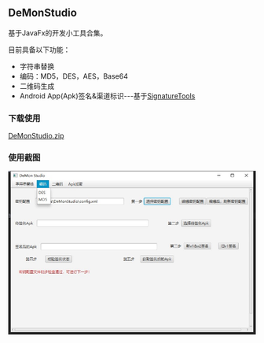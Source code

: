 ## DeMonStudio
基于JavaFx的开发小工具合集。

目前具备以下功能：

- 字符串替换
- 编码：MD5，DES，AES，Base64
- 二维码生成
- Android App(Apk)签名&渠道标识---基于[SignatureTools](https://github.com/DeMonJavaSpace/SignatureTools)

### 下载使用

[DeMonStudio.zip](https://github.com/DeMonJavaSpace/DeMonStudio/raw/master/DeMonStudio.zip)

### 使用截图

![](https://github.com/DeMonJavaSpace/DeMonStudio/blob/master/screen01.jpg?raw=true)






